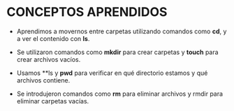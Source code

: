 # CONCEPTOS APRENDIDOS 

- Aprendimos a movernos entre carpetas utilizando comandos como **cd**, y a ver el contenido con **ls**.

- Se utilizaron comandos como **mkdir** para crear carpetas y **touch** para crear archivos vacíos.

- Usamos **ls y **pwd** para verificar en qué directorio estamos y qué archivos contiene.

- Se introdujeron comandos como **rm** para eliminar archivos y rmdir para eliminar carpetas vacías.


